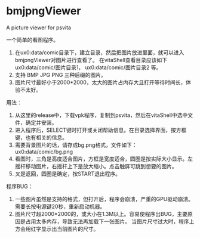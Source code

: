 # bmjpngViewer
A picture viewer for psvita 

一个简单的看图程序。
1. 在ux0:data/comic目录下，建立目录，然后把图片放进里面，就可以进入bmjpngViewer对图片进行查看了。
   在vitaShell查看目录应该如下 ux0:data/comic/图片目录1， ux0:data/comic/图片目录2 等。
2. 支持 BMP JPG PNG 三种后缀的图片。
3. 图片尺寸最好小于2000*2000，太大的图片占内存大且打开等待时间长，体验不太好。

用法：
1. 从这里的release中，下载vpk程序，复制到psvita，然后在vitaShell中选中文件，确定并安装。
2. 进入程序后，SELECT键时打开或关闭帮助信息。在目录选择界面，按方框键，也有相关的信息。
3. 需要背景图片的话，请存成bg.png格式，文件如下：ux0:data/comic/bg.png
4. 看图时，三角是高度适合图片，方框是宽度适合，圆圈是按实际大小显示。左摇杆移动图片，右摇杆上下是放大缩小。点击触屏可跳到想要的图片。
5. 叉是返回，圆圈是确定，按START退出程序。

程序BUG：
1. 一些图片虽然是支持的格式，但打开后，程序会崩溃，严重的GPU驱动崩溃。需要长按电源键20秒，重新启动机器。
2. 图片尺寸超2000*2000的，或大小在1.3M以上。容易使程序出BUG，主要原因是占用太多内存，导致无法再加载下一张图片。
   当图片尺寸过大时，程序上方会用红字显示出当前图片的尺寸。
